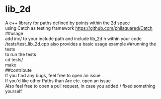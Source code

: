 # lib_2d
A c++ library for paths defined by points within the 2d space  
using Catch as testing framework https://github.com/philsquared/Catch  
##usage  
add inc/ to your include path and include lib_2d.h within your code
/tests/test_lib_2d.cpp also provides a basic usage example
##running the tests  
to run the tests  
cd tests/  
make  
##contribute  
If you find any bugs, feel free to open an issue  
If you'd like other Paths than Arc etc. open an issue  
Also feel free to open a pull request, in case you added / fixed something yourself
